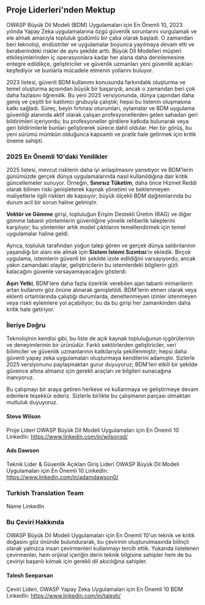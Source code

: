 ## Proje Liderleri'nden Mektup

OWASP Büyük Dil Modeli (BDM) Uygulamaları için En Önemli 10, 2023 yılında Yapay Zeka uygulamalarına özgü güvenlik sorunlarını vurgulamak ve ele almak amacıyla topluluk güdümlü bir çaba olarak başladı. O zamandan beri teknoloji, endüstriler ve uygulamalar boyunca yayılmaya devam etti ve beraberindeki riskler de aynı şekilde arttı. Büyük Dİl Modelleri müşteri etkileşimlerinden iç operasyonlara kadar her alana daha derinlemesine entegre edildikçe, geliştiriciler ve güvenlik uzmanları yeni güvenlik açıkları keşfediyor ve bunlarla mücadele etmenin yollarını buluyor.

2023 listesi, güvenli BDM kullanımı konusunda farkındalık oluşturma ve temel oluşturma açısından büyük bir başarıydı, ancak o zamandan beri çok daha fazlasını öğrendik. Bu yeni 2025 versiyonunda, dünya çapından daha geniş ve çeşitli bir katılımcı grubuyla çalıştık; hepsi bu listenin oluşmasına katkı sağladı. Süreç, beyin fırtınası oturumları, oylamalar ve BDM uygulama güvenliği alanında aktif olarak çalışan profesyonellerden gelen sahadan geri bildirimleri içeriyordu; bu profesyoneller girdilere katkıda bulunarak veya geri bildirimlerle bunları geliştirerek sürece dahil oldular. Her bir görüş, bu yeni sürümü mümkün olduğunca kapsamlı ve pratik hale getirmek için kritik öneme sahipti.

### 2025 En Önemli 10'daki Yenilikler

2025 listesi, mevcut risklerin daha iyi anlaşılmasını yansıtıyor ve BDM'lerin günümüzde gerçek dünya uygulamalarında nasıl kullanıldığına dair kritik güncellemeler sunuyor. Örneğin, **Sınırsız Tüketim**, daha önce Hizmet Reddi olarak bilinen riski genişleterek kaynak yönetimi ve beklenmeyen maliyetlerle ilgili riskleri de kapsıyor; büyük ölçekli BDM dağıtımlarında bu durum acil bir sorun haline gelmiştir.

**Vektör ve Gömme** girişi, topluluğun Erişim Destekli Üretim (RAG) ve diğer gömme tabanlı yöntemlerin güvenliğine yönelik rehberlik taleplerini karşılıyor; bu yöntemler artık model çıktılarını temellendirmek için temel uygulamalar haline geldi.

Ayrıca, topluluk tarafından yoğun talep gören ve gerçek dünya saldırılarının yaşandığı bir alanı ele almak için **Sistem İstemi Sızıntısı**'nı ekledik. Birçok uygulama, istemlerin güvenli bir şekilde izole edildiğini varsayıyordu; ancak yakın zamandaki olaylar, geliştiricilerin bu istemlerdeki bilgilerin gizli kalacağını güvenle varsayamayacağını gösterdi.

**Aşırı Yetki**, BDM'lere daha fazla özerklik verebilen ajan tabanlı mimarilerin artan kullanımı göz önüne alınarak genişletildi. BDM'lerin etmen olarak veya eklenti ortamlarında çalıştığı durumlarda, denetlenmeyen izinler istenmeyen veya riskli eylemlere yol açabiliyor; bu da bu girişi her zamankinden daha kritik hale getiriyor.

### İleriye Doğru

Teknolojinin kendisi gibi, bu liste de açık kaynak topluluğunun içgörülerinin ve deneyimlerinin bir ürünüdür. Farklı sektörlerden geliştiriciler, veri bilimciler ve güvenlik uzmanlarının katkılarıyla şekillenmiştir; hepsi daha güvenli yapay zeka uygulamaları oluşturmaya kendilerini adamıştır. Sizlerle 2025 versiyonunu paylaşmaktan gurur duyuyoruz; BDM'leri etkili bir şekilde güvence altına almanız için gerekli araçları ve bilgileri sunacağına inanıyoruz.

Bu çalışmayı bir araya getiren herkese ve kullanmaya ve geliştirmeye devam edenlere teşekkür ederiz. Sizlerle birlikte bu çalışmanın parçası olmaktan mutluluk duyuyoruz.

#### Steve Wilson

Proje Lideri
OWASP Büyük Dil Modeli Uygulamaları için En Önemli 10
LinkedIn: <https://www.linkedin.com/in/wilsonsd/>

#### Ads Dawson

Teknik Lider & Güvenlik Açıkları Giriş Lideri
OWASP Büyük Dil Modeli Uygulamaları için En Önemli 10
LinkedIn: <https://www.linkedin.com/in/adamdawson0/>


### Turkish Translation Team
Name
LinkedIn

### Bu Çeviri Hakkında

OWASP Büyük Dil Modeli Uygulamaları için En Önemli 10'un teknik ve kritik doğasını göz önünde bulundurarak, bu çevirinin oluşturulmasında bilinçli olarak yalnızca insan çevirmenleri kullanmayı tercih ettik. Yukarıda listelenen çevirmenler, hem orijinal içeriğin derin teknik bilgisine sahipler hem de bu çeviriyi başarılı kılmak için gerekli dil akıcılığına sahipler.

#### Talesh Seeparsan
Çeviri Lideri, OWASP Yapay Zeka Uygulamaları için En Önemli 10 BDM
LinkedIn: https://www.linkedin.com/in/talesh/
